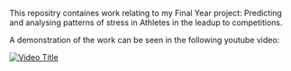 This repositry containes work relating to my Final Year project: Predicting and analysing patterns of stress in Athletes in the leadup to competitions. 

A demonstration of the work can be seen in the following youtube video:

[![Video Title](https://img.youtube.com/vi/ggcv5iinIpg/0.jpg)](https://www.youtube.com/watch?v=ggcv5iinIpg)
